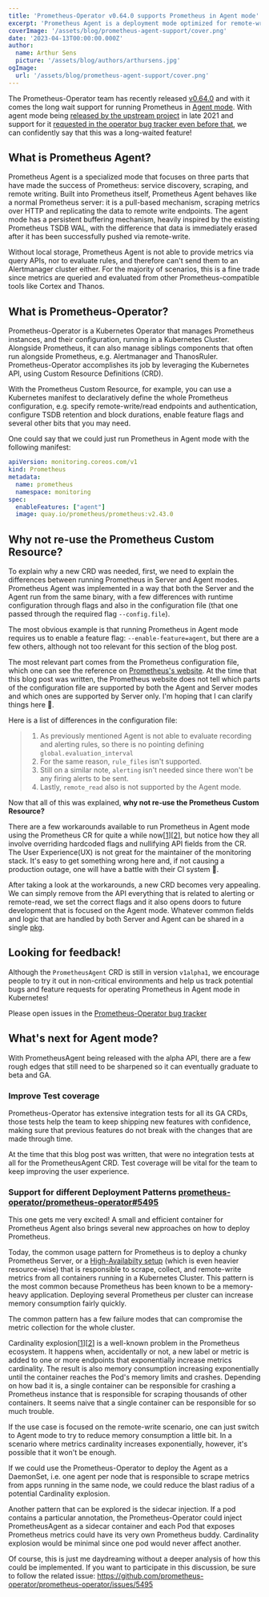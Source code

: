 ```yaml
---
title: 'Prometheus-Operator v0.64.0 supports Prometheus in Agent mode'
excerpt: 'Prometheus Agent is a deployment mode optimized for remote-write scenarios. Prometheus-Operator has finally released support for this deployment mode! Take a quick look behind the decisions made so this could happen and what it enables.'
coverImage: '/assets/blog/prometheus-agent-support/cover.png'
date: '2023-04-13T00:00:00.000Z'
author:
  name: Arthur Sens
  picture: '/assets/blog/authors/arthursens.jpg'
ogImage:
  url: '/assets/blog/prometheus-agent-support/cover.png'
---
```


The Prometheus-Operator team has recently released [v0.64.0](https://github.com/prometheus-operator/prometheus-operator/releases/tag/v0.64.0) and with it comes the long wait support for running Prometheus in [Agent mode](https://www.cncf.io/blog/2021/11/16/prometheus-announces-an-agent-to-address-a-new-range-of-use-cases/). With agent mode being [released by the upstream project](https://github.com/prometheus/prometheus/releases/tag/v2.32.0) in late 2021 and support for it [requested in the operator bug tracker even before that](https://github.com/prometheus-operator/prometheus-operator/issues/3989), we can confidently say that this was a long-waited feature!

## What is Prometheus Agent?

Prometheus Agent is a specialized mode that focuses on three parts that have made the success of Prometheus: service discovery, scraping, and remote writing. Built into Prometheus itself, Prometheus Agent behaves like a normal Prometheus server: it is a pull-based mechanism, scraping metrics over HTTP and replicating the data to remote write endpoints. The agent mode has a persistent buffering mechanism, heavily inspired by the existing Prometheus TSDB WAL, with the difference that data is immediately erased after it has been successfully pushed via remote-write.

Without local storage, Prometheus Agent is not able to provide metrics via query APIs, nor to evaluate rules, and therefore can't send them to an Alertmanager cluster either. For the majority of scenarios, this is a fine trade since metrics are queried and evaluated from other Prometheus-compatible tools like Cortex and Thanos.

## What is Prometheus-Operator?

Prometheus-Operator is a Kubernetes Operator that manages Prometheus instances, and their configuration, running in a Kubernetes Cluster. Alongside Prometheus, it can also manage siblings components that often run alongside Prometheus, e.g. Alertmanager and ThanosRuler. Prometheus-Operator accomplishes its job by leveraging the Kubernetes API, using Custom Resource Definitions (CRD). 

With the Prometheus Custom Resource, for example, you can use a Kubernetes manifest to declaratively define the whole Prometheus configuration, e.g. specify remote-write/read endpoints and authentication, configure TSDB retention and block durations, enable feature flags and several other bits that you may need.

One could say that we could just run Prometheus in Agent mode with the following manifest:

```yaml
apiVersion: monitoring.coreos.com/v1
kind: Prometheus
metadata:
  name: prometheus
  namespace: monitoring
spec:
  enableFeatures: ["agent"]
  image: quay.io/prometheus/prometheus:v2.43.0
```

## Why not re-use the Prometheus Custom Resource?

To explain why a new CRD was needed, first, we need to explain the differences between running Prometheus in Server and Agent modes. Prometheus Agent was implemented in a way that both the Server and the Agent run from the same binary, with a few differences with runtime configuration through flags and also in the configuration file (that one passed through the required flag `--config.file`). 

The most obvious example is that running Prometheus in Agent mode requires us to enable a feature flag: `--enable-feature=agent`, but there are a few others, although not too relevant for this section of the blog post.

The most relevant part comes from the Prometheus configuration file, which one can see the reference on [Prometheus's website](https://prometheus.io/docs/prometheus/latest/configuration/configuration/). At the time that this blog post was written, the Prometheus website does not tell which parts of the configuration file are supported by both the Agent and Server modes and which ones are supported by Server only. I'm hoping that I can clarify things here 🙂.

Here is a list of differences in the configuration file:

>1. As previously mentioned Agent is not able to evaluate recording and alerting rules, so there is no pointing defining `global.evaluation_interval`
>1. For the same reason, `rule_files` isn't supported.
>1. Still on a similar note, `alerting` isn't needed since there won't be any firing alerts to be sent.
>1. Lastly, `remote_read` also is not supported by the Agent mode.

Now that all of this was explained, **why not re-use the Prometheus Custom Resource?**

There are a few workarounds available to run Prometheus in Agent mode using the Prometheus CR for quite a while now[[1](https://github.com/prometheus-operator/prometheus-operator/issues/3989#issuecomment-974137486)][[2](https://github.com/prometheus-community/helm-charts/issues/2506#issuecomment-1304632868)], but notice how they all involve overriding hardcoded flags and nullifying API fields from the CR. The User Experience(UX) is not great for the maintainer of the monitoring stack. It's easy to get something wrong here and, if not causing a production outage, one will have a battle with their CI system 💩.

After taking a look at the workarounds, a new CRD becomes very appealing. We can simply remove from the API everything that is related to alerting or remote-read, we set the correct flags and it also opens doors to future development that is focused on the Agent mode. Whatever common fields and logic that are handled by both Server and Agent can be shared in a single [pkg](https://github.com/prometheus-operator/prometheus-operator/tree/main/pkg/prometheus).

## Looking for feedback!

Although the `PrometheusAgent` CRD is still in version `v1alpha1`, we encourage people to try it out in non-critical environments and help us track potential bugs and feature requests for operating Prometheus in Agent mode in Kubernetes!

Please open issues in the [Prometheus-Operator bug tracker](https://github.com/prometheus-operator/prometheus-operator/issues)

## What's next for Agent mode?

With PrometheusAgent being released with the alpha API, there are a few rough edges that still need to be sharpened so it can eventually graduate to beta and GA.


### Improve Test coverage

Prometheus-Operator has extensive integration tests for all its GA CRDs, those tests help the team to keep shipping new features with confidence, making sure that previous features do not break with the changes that are made through time.

At the time that this blog post was written, that were no integration tests at all for the PrometheusAgent CRD. Test coverage will be vital for the team to keep improving the user experience.

### Support for different Deployment Patterns [prometheus-operator/prometheus-operator#5495](https://github.com/prometheus-operator/prometheus-operator/issues/5495)

This one gets me very excited! A small and efficient container for Prometheus Agent also brings several new approaches on how to deploy Prometheus.

Today, the common usage pattern for Prometheus is to deploy a chunky Prometheus Server, or a [High-Availabilty setup](https://prometheus-operator.dev/docs/operator/high-availability/) (which is even heavier resource-wise) that is responsible to scrape, collect, and remote-write metrics from all containers running in a Kubernetes Cluster. This pattern is the most common because Prometheus has been known to be a memory-heavy application. Deploying several Prometheus per cluster can increase memory consumption fairly quickly.

The common pattern has a few failure modes that can compromise the metric collection for the whole cluster. 

Cardinality explosion[[1](https://grafana.com/blog/2022/02/15/what-are-cardinality-spikes-and-why-do-they-matter/)][[2](https://chronosphere.io/learn/what-is-high-cardinality/)] is a well-known problem in the Prometheus ecosystem. It happens when, accidentally or not, a new label or metric is added to one or more endpoints that exponentially increase metrics cardinality. The result is also memory consumption increasing exponentially until the container reaches the Pod's memory limits and crashes. Depending on how bad it is, a single container can be responsible for crashing a Prometheus instance that is responsible for scraping thousands of other containers. It seems naive that a single container can be responsible for so much trouble.

If the use case is focused on the remote-write scenario, one can just switch to Agent mode to try to reduce memory consumption a little bit. In a scenario where metrics cardinality increases exponentially, however, it's possible that it won't be enough. 

If we could use the Prometheus-Operator to deploy the Agent as a DaemonSet, i.e. one agent per node that is responsible to scrape metrics from apps running in the same node, we could reduce the blast radius of a potential Cardinality explosion. 

Another pattern that can be explored is the sidecar injection. If a pod contains a particular annotation, the Prometheus-Operator could inject PrometheusAgent as a sidecar container and each Pod that exposes Prometheus metrics could have its very own Prometheus buddy. Cardinality explosion would be minimal since one pod would never affect another.

Of course, this is just me daydreaming without a deeper analysis of how this could be implemented. If you want to participate in this discussion, be sure to follow the related issue: https://github.com/prometheus-operator/prometheus-operator/issues/5495